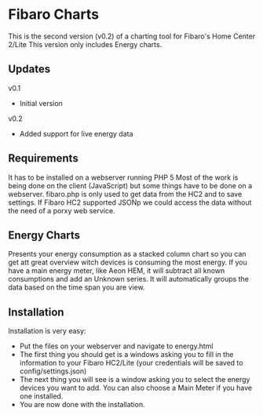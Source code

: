 Fibaro Charts
==========
This is the second version (v0.2) of a charting tool for Fibaro's Home Center 2/Lite
This version only includes Energy charts.

Updates
----------
v0.1
* Initial version

v0.2
* Added support for live energy data 

Requirements
----------
It has to be installed on a webserver running PHP 5
Most of the work is being done on the client (JavaScript) but some things have to be done on a webserver.
fibaro.php is only used to get data from the HC2 and to save settings.
If Fibaro HC2 supported JSONp we could access the data without the need of a porxy web service.

Energy Charts
----------
Presents your energy consumption as a stacked column chart so you can get att great overview witch devices is consuming the most energy.
If you have a main energy meter, like Aeon HEM, it will subtract all known consumptions and add an Unknown series.
It will automatically groups the data based on the time span you are view.

Installation
----------
Installation is very easy:
* Put the files on your webserver and navigate to energy.html
* The first thing you should get is a windows asking you to fill in the information to your Fibaro HC2/Lite (your credentials will be saved to config/settings.json)
* The next thing you will see is a window asking you to select the energy devices you want to add. You can also choose a Main Meter if you have one installed.
* You are now done with the installation.

